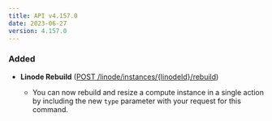```yaml
---
title: API v4.157.0
date: 2023-06-27
version: 4.157.0
---
```


### Added

- **Linode Rebuild** ([POST /linode/instances/{linodeId}/rebuild](/docs/api/linode-instances/#linode-rebuild))

  - You can now rebuild and resize a compute instance in a single action by including the new `type` parameter with your request for this command.

